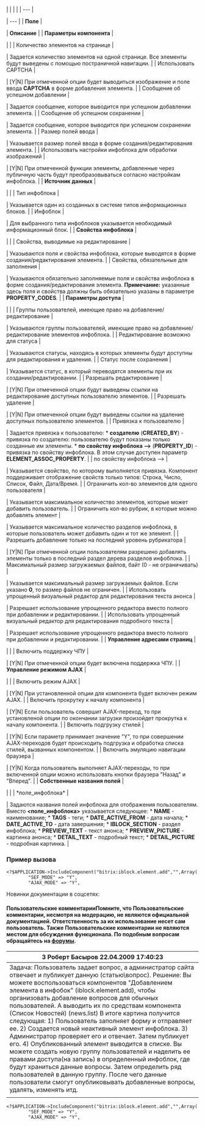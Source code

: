 |  |  |  |
| --- |

| --- |
| **Поле** |

| **Описание** |
| **Параметры компонента** |

| |
| Количество элементов на странице |

| Задается количество элементов на одной странице. Все элементы будут выведены с помощью постраничной навигации. |
| Использовать CAPTCHA |

| [Y|N] При отмеченной опции будет выводиться изображение и поле ввода **CAPTCHA** в форме добавления элемента. |
| Сообщение об успешном добавлении |

| Задается сообщение, которое выводится при успешном добавлении элемента. |
| Сообщение об успешном сохранении |

| Задается сообщение, которое выводится при успешном сохранении элемента. |
| Размер полей ввода |

| Указывается размер полей ввода в форме создания/редактирования элемента. |
| Использовать настройки инфоблока для обработки изображений |

| [Y|N] При отмеченной функции элементы, добавленные через публичную часть будут преобразовываться согласно настройкам инфоблока. |
| **Источник данных** |

| |
| Тип инфоблока |

| Указывается один из созданных в системе типов информационных блоков. |
| Инфоблок |

| Для выбранного типа инфоблоков указывается необходимый информационный блок. |
| **Свойства инфоблока** |

| |
| Свойства, выводимые на редактирование |

| Указываются поля и свойства инфоблока, которые выводятся в форме создания/редактирования элемента. |
| Свойства, обязательные для заполнения |

| Указываются обязательно заполняемые поля и свойства инфоблока в форме создания/редактирования элемента.     **Примечание:** указанные здесь поля и свойства должны быть обязательно указаны в параметре **PROPERTY\_CODES**. |
| **Параметры доступа** |

| |
| Группы пользователей, имеющие право на добавление/редактирование |

| Указываются группы пользователей, имеющие право на добавление/редактирование элементов инфоблока. |
| Редактирование возможно для статуса |

| Указываются статусы, находясь в которых элементы будут доступны для редактирования и удаления. |
| Статус после сохранения |

| Указывается статус, в который переводятся элементы при их создании/редактировании. |
| Разрешать редактирование |

| [Y|N] При отмеченной опции будут выведены ссылки на редактирование доступных пользователю элементов. |
| Разрешать удаление |

| [Y|N] При отмеченной опции будут выведены ссылки на удаление доступных пользователю элементов. |
| Привязка к пользователю |

| Задается привязка к пользователю:  * **создателю** (**CREATED\_BY**) - привязка по создателю: пользователю будут показаны только созданные им элементы. * **по свойству инфоблока -->** (**PROPERTY\_ID**) - привязка по свойству инфоблока. В этом случае доступен параметр **ELEMENT\_ASSOC\_PROPERTY**. |
| по свойству инфоблока --> |

| Указывается свойство, по которому выполняется привязка. Компонент поддерживает отображение свойств только типов: Строка, Число, Список, Файл, Дата/Время. |
| Ограничить кол-во элементов для одного пользователя |

| Указывается максимальное количество элементов, которые может добавить пользователь. |
| Ограничить кол-во рубрик, в которые можно добавлять элемент |

| Указывается максимальное количество разделов инфоблока, в которые пользователь может добавить один и тот же элемент. |
| Разрешить добавление только на последний уровень рубрикатора |

| [Y|N] При отмеченной опции пользователям разрешено добавлять элементы только в последний раздел дерева разделов инфоблока. |
| Максимальный размер загружаемых файлов, байт (0 - не ограничивать) |

| Указывается максимальный размер загружаемых файлов. Если указано **0**, то размер файлов не ограничен. |
| Использовать упрощенный визуальный редактор для редактирования текста анонса |

| Разрешает использование упрощенного редактора вместо полного при добавлении и редактировании. |
| Использовать упрощенный визуальный редактор для редактирования подробного текста |

| Разрешает использование упрощенного редактора вместо полного при добавлении и редактировании. |
| **Управление адресами страниц** |

| |
| Включить поддержку ЧПУ |

| [Y|N] При отмеченной опции будет включена поддержка ЧПУ. |
| **Управление режимом AJAX** |

| |
| Включить режим AJAX |

| [Y|N] При установленной опции для компонента будет включен режим AJAX. |
| Включить прокрутку к началу компонента |

| [Y|N] Если пользователь совершит AJAX-переход, то при установленой опции по окончании загрузки произойдет прокрутка к началу компонента. |
| Включить подгрузку стилей |

| [Y|N] Если параметр принимает значение "Y", то при совершении AJAX-переходов будет происходить подгрузка и обработка списка стилей, вызванных компонентом. |
| Включить эмуляцию навигации браузера |

| [Y|N] Когда пользователь выполняет AJAX-переходы, то при включенной опции можно использовать кнопки браузера "Назад" и "Вперед". |
| **Собственные названия полей** |

| |
| \*поле\_инфоблока\* |

| Задаются названия полей инфоблока для отображения пользователям. Вместо **<поле\_инфоблока>** указывается следующее:  * **NAME** - наименование; * **TAGS** - теги; * **DATE\_ACTIVE\_FROM** - дата начала; * **DATE\_ACTIVE\_TO** - дата завершения; * **IBLOCK\_SECTION** - раздел инфоблока; * **PREVIEW\_TEXT** - текст анонса; * **PREVIEW\_PICTURE** - картинка анонса; * **DETAIL\_TEXT** - подробный текст; * **DETAIL\_PICTURE** - подробная картинка. |

### Пример вызова

```
<?$APPLICATION->IncludeComponent("bitrix:iblock.element.add","",Array(  
		"SEF_MODE" => "Y",   
		"AJAX_MODE" => "Y",   

```

Новинки документации в соцсетях:

#### Пользовательские комментарииПомните, что Пользовательские комментарии, несмотря на модерацию, не являются официальной документацией. Ответственность за их использование несет сам пользователь. Также Пользовательские комментарии не являются местом для обсуждения функционала. По подобным вопросам обращайтесь на [форумы](http://dev.1c-bitrix.ru/community/forums/group1/).

| 3  **Роберт Басыров** 22.04.2009 17:40:23 |
| --- |
| Задача: Пользователь задает вопрос, а администратор сайта отвечает и публикует данную (статью\вопрос).   Решение: Вы можете воспользоваться компонентов "Добавлением элемента в инфобок" (iblock.element.add), чтобы организовать добавление вопросов для обычных пользователей.  А выводить их по средствам компонента (Список Новостей) (news.list)  В итоге картина получится следующая:  1) Пользователь заполняет форму и отправляет ее.  2) Создается новый неактивный элемент инфоблока.  3) Администратор проверяет его и отвечает. Затем публикует его.  4) Опубликованный элемент выводится в списке.   Вы можете создать новую группу пользователей и наделить ее правами доступа(на запись) в определенный инфоблок, где будут храниться данные вопросы. Затем определить ряд пользователей в данную группу.  После чего данные пользователи смогут опубликовывать добавленные вопросы, удалять, изменять итд. |
|  |

```
<?$APPLICATION->IncludeComponent("bitrix:iblock.element.add","",Array(  
		"SEF_MODE" => "Y",   
		"AJAX_MODE" => "Y",   

```